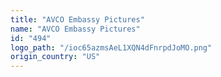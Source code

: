 ```yaml
---
title: "AVCO Embassy Pictures"
name: "AVCO Embassy Pictures"
id: "494"
logo_path: "/ioc65azmsAeL1XQN4dFnrpdJoMO.png"
origin_country: "US"
---
```


